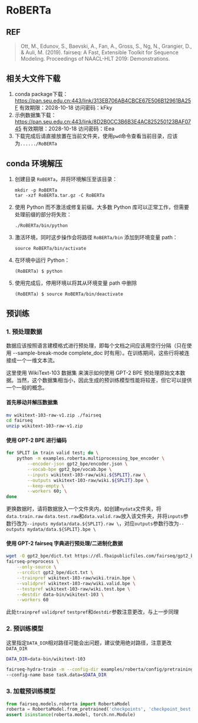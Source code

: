 # RoBERTa
## REF
>Ott, M., Edunov, S., Baevski, A., Fan, A., Gross, S., Ng, N., Grangier, D., & Auli, M. (2019). fairseq: A Fast, Extensible Toolkit for Sequence Modeling. Proceedings of NAACL-HLT 2019: Demonstrations.

## 相关大文件下载
1. conda package下载：https://pan.seu.edu.cn:443/link/313EB706AB4CBCE67E506B12961BA25F
有效期限：2028-10-18
访问密码：kFky
2. 示例数据集下载：https://pan.seu.edu.cn:443/link/8D2B0CC3B6B3E4AC825250123BAF0745
有效期限：2028-10-18
访问密码：IEea
3. 下载完成后请直接放置在当前文件夹，使用`pwd`命令查看当前目录，应该为`....../RoBERTa`
## conda 环境解压

1. 创建目录 `RoBERTa`，并将环境解压至该目录：

    ```shell
    mkdir -p RoBERTa
    tar -xzf RoBERTa.tar.gz -C RoBERTa
    ```

2. 使用 Python 而不激活或修复前缀。大多数 Python 库可以正常工作，但需要处理前缀的部分将失败：

    ```shell
    ./RoBERTa/bin/python
    ```

3. 激活环境，同时这步操作会将路径 `RoBERTa/bin` 添加到环境变量 path：

    ```shell
    source RoBERTa/bin/activate
    ```

4. 在环境中运行 Python：

    ```shell
    (RoBERTa) $ python
    ```
   
5. 使用完成后，停用环境以将其从环境变量 path 中删除
   ```shell
   (RoBERTa) $ source RoBERTa/bin/deactivate
   ```
## 预训练
### 1.  预处理数据

数据应该按照语言建模格式进行预处理，即每个文档之间应该用空行分隔（只在使用 --sample-break-mode complete_doc 时有用）。在训练期间，这些行将被连接成一个一维文本流。

这里使用 WikiText-103 数据集 来演示如何使用 GPT-2 BPE 预处理原始文本数据。当然，这个数据集相当小，因此生成的预训练模型性能将较差，但它可以提供一个一般的概念。

#### 首先移动并解压数据集
   ```bash
  mv wikitext-103-raw-v1.zip ./fairseq
  cd fairseq
  unzip wikitext-103-raw-v1.zip
   ```
####  使用 GPT-2 BPE 进行编码
```bash
for SPLIT in train valid test; do \
    python -m examples.roberta.multiprocessing_bpe_encoder \
        --encoder-json gpt2_bpe/encoder.json \
        --vocab-bpe gpt2_bpe/vocab.bpe \
        --inputs wikitext-103-raw/wiki.${SPLIT}.raw \
        --outputs wikitext-103-raw/wiki.${SPLIT}.bpe \
        --keep-empty \
        --workers 60; \
done
```
更换数据时，请将数据放入一个文件夹内，如创建`mydata`文件夹，将`data.train.raw` `data.test.raw`和`data.valid.raw`放入该文件夹，并将`inputs`参数行改为`--inputs mydata/data.${SPLIT}.raw \`，对应`outputs`参数行改为`--outputs mydata/data.${SPLIT}.bpe \`

#### 使用 GPT-2 fairseq 字典进行预处理/二进制化数据
```bash
wget -O gpt2_bpe/dict.txt https://dl.fbaipublicfiles.com/fairseq/gpt2_bpe/dict.txt
fairseq-preprocess \
    --only-source \
    --srcdict gpt2_bpe/dict.txt \
    --trainpref wikitext-103-raw/wiki.train.bpe \
    --validpref wikitext-103-raw/wiki.valid.bpe \
    --testpref wikitext-103-raw/wiki.test.bpe \
    --destdir data-bin/wikitext-103 \
    --workers 60
```
此处`trainpref` `validpref` `testpref`和`destdir`参数注意更改，与上一步同理
### 2. 预训练模型
这里指定`DATA_DIR`相对路径可能会出问题，建议使用绝对路径，注意更改`DATA_DIR`
```bash
DATA_DIR=data-bin/wikitext-103

fairseq-hydra-train -m --config-dir examples/roberta/config/pretraining \
--config-name base task.data=$DATA_DIR
```
### 3. 加载预训练模型
```python
from fairseq.models.roberta import RobertaModel
roberta = RobertaModel.from_pretrained('checkpoints', 'checkpoint_best.pt', 'path/to/data')
assert isinstance(roberta.model, torch.nn.Module)
```

